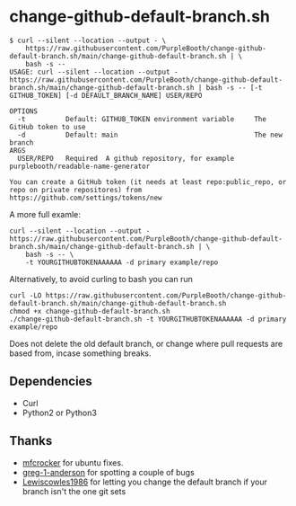 # change-github-default-branch.sh

``` shell
$ curl --silent --location --output - \
    https://raw.githubusercontent.com/PurpleBooth/change-github-default-branch.sh/main/change-github-default-branch.sh | \
    bash -s --
USAGE: curl --silent --location --output - https://raw.githubusercontent.com/PurpleBooth/change-github-default-branch.sh/main/change-github-default-branch.sh | bash -s -- [-t GITHUB_TOKEN] [-d DEFAULT_BRANCH_NAME] USER/REPO

OPTIONS
  -t          Default: GITHUB_TOKEN environment variable     The GitHub token to use
  -d          Default: main                                  The new branch
ARGS
  USER/REPO   Required  A github repository, for example purplebooth/readable-name-generator

You can create a GitHub token (it needs at least repo:public_repo, or repo on private repositores) from https://github.com/settings/tokens/new
```

A more full examle:

``` shell
curl --silent --location --output - https://raw.githubusercontent.com/PurpleBooth/change-github-default-branch.sh/main/change-github-default-branch.sh | \
    bash -s -- \
    -t YOURGITHUBTOKENAAAAAA -d primary example/repo
```

Alternatively, to avoid curling to bash you can run

``` shell
curl -LO https://raw.githubusercontent.com/PurpleBooth/change-github-default-branch.sh/main/change-github-default-branch.sh
chmod +x change-github-default-branch.sh
./change-github-default-branch.sh -t YOURGITHUBTOKENAAAAAA -d primary example/repo
```

Does not delete the old default branch, or change where pull requests
are based from, incase something breaks.

## Dependencies

  - Curl
  - Python2 or Python3

## Thanks

  - [mfcrocker](https://github.com/mfcrocker) for ubuntu fixes.
  - [greg-1-anderson](https://github.com/greg-1-anderson) for spotting a
    couple of bugs
  - [Lewiscowles1986](https://github.com/Lewiscowles1986) for letting
    you change the default branch if your branch isn't the one git sets
